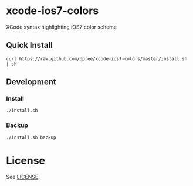 xcode-ios7-colors
=================

XCode syntax highlighting iOS7 color scheme

## Quick Install

    curl https://raw.github.com/dpree/xcode-ios7-colors/master/install.sh | sh

## Development

### Install

    ./install.sh

### Backup

    ./install.sh backup

# License

See [LICENSE](LICENSE.txt).
